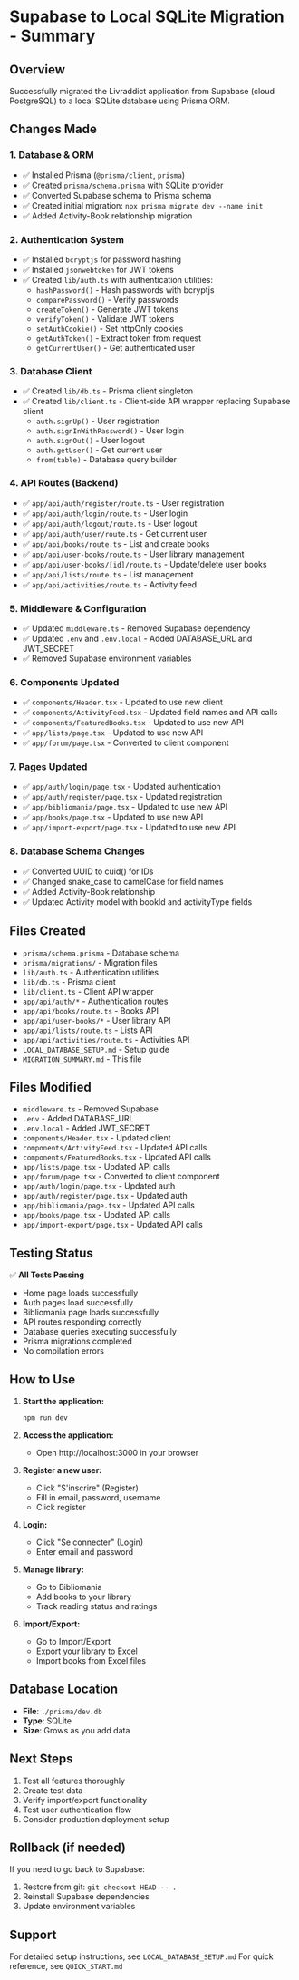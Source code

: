 # Supabase to Local SQLite Migration - Summary

## Overview
Successfully migrated the Livraddict application from Supabase (cloud PostgreSQL) to a local SQLite database using Prisma ORM.

## Changes Made

### 1. Database & ORM
- ✅ Installed Prisma (`@prisma/client`, `prisma`)
- ✅ Created `prisma/schema.prisma` with SQLite provider
- ✅ Converted Supabase schema to Prisma schema
- ✅ Created initial migration: `npx prisma migrate dev --name init`
- ✅ Added Activity-Book relationship migration

### 2. Authentication System
- ✅ Installed `bcryptjs` for password hashing
- ✅ Installed `jsonwebtoken` for JWT tokens
- ✅ Created `lib/auth.ts` with authentication utilities:
  - `hashPassword()` - Hash passwords with bcryptjs
  - `comparePassword()` - Verify passwords
  - `createToken()` - Generate JWT tokens
  - `verifyToken()` - Validate JWT tokens
  - `setAuthCookie()` - Set httpOnly cookies
  - `getAuthToken()` - Extract token from request
  - `getCurrentUser()` - Get authenticated user

### 3. Database Client
- ✅ Created `lib/db.ts` - Prisma client singleton
- ✅ Created `lib/client.ts` - Client-side API wrapper replacing Supabase client
  - `auth.signUp()` - User registration
  - `auth.signInWithPassword()` - User login
  - `auth.signOut()` - User logout
  - `auth.getUser()` - Get current user
  - `from(table)` - Database query builder

### 4. API Routes (Backend)
- ✅ `app/api/auth/register/route.ts` - User registration
- ✅ `app/api/auth/login/route.ts` - User login
- ✅ `app/api/auth/logout/route.ts` - User logout
- ✅ `app/api/auth/user/route.ts` - Get current user
- ✅ `app/api/books/route.ts` - List and create books
- ✅ `app/api/user-books/route.ts` - User library management
- ✅ `app/api/user-books/[id]/route.ts` - Update/delete user books
- ✅ `app/api/lists/route.ts` - List management
- ✅ `app/api/activities/route.ts` - Activity feed

### 5. Middleware & Configuration
- ✅ Updated `middleware.ts` - Removed Supabase dependency
- ✅ Updated `.env` and `.env.local` - Added DATABASE_URL and JWT_SECRET
- ✅ Removed Supabase environment variables

### 6. Components Updated
- ✅ `components/Header.tsx` - Updated to use new client
- ✅ `components/ActivityFeed.tsx` - Updated field names and API calls
- ✅ `components/FeaturedBooks.tsx` - Updated to use new API
- ✅ `app/lists/page.tsx` - Updated to use new API
- ✅ `app/forum/page.tsx` - Converted to client component

### 7. Pages Updated
- ✅ `app/auth/login/page.tsx` - Updated authentication
- ✅ `app/auth/register/page.tsx` - Updated registration
- ✅ `app/bibliomania/page.tsx` - Updated to use new API
- ✅ `app/books/page.tsx` - Updated to use new API
- ✅ `app/import-export/page.tsx` - Updated to use new API

### 8. Database Schema Changes
- ✅ Converted UUID to cuid() for IDs
- ✅ Changed snake_case to camelCase for field names
- ✅ Added Activity-Book relationship
- ✅ Updated Activity model with bookId and activityType fields

## Files Created
- `prisma/schema.prisma` - Database schema
- `prisma/migrations/` - Migration files
- `lib/auth.ts` - Authentication utilities
- `lib/db.ts` - Prisma client
- `lib/client.ts` - Client API wrapper
- `app/api/auth/*` - Authentication routes
- `app/api/books/route.ts` - Books API
- `app/api/user-books/*` - User library API
- `app/api/lists/route.ts` - Lists API
- `app/api/activities/route.ts` - Activities API
- `LOCAL_DATABASE_SETUP.md` - Setup guide
- `MIGRATION_SUMMARY.md` - This file

## Files Modified
- `middleware.ts` - Removed Supabase
- `.env` - Added DATABASE_URL
- `.env.local` - Added JWT_SECRET
- `components/Header.tsx` - Updated client
- `components/ActivityFeed.tsx` - Updated API calls
- `components/FeaturedBooks.tsx` - Updated API calls
- `app/lists/page.tsx` - Updated API calls
- `app/forum/page.tsx` - Converted to client component
- `app/auth/login/page.tsx` - Updated auth
- `app/auth/register/page.tsx` - Updated auth
- `app/bibliomania/page.tsx` - Updated API calls
- `app/books/page.tsx` - Updated API calls
- `app/import-export/page.tsx` - Updated API calls

## Testing Status

✅ **All Tests Passing**
- Home page loads successfully
- Auth pages load successfully
- Bibliomania page loads successfully
- API routes responding correctly
- Database queries executing successfully
- Prisma migrations completed
- No compilation errors

## How to Use

1. **Start the application:**
   ```bash
   npm run dev
   ```

2. **Access the application:**
   - Open http://localhost:3000 in your browser

3. **Register a new user:**
   - Click "S'inscrire" (Register)
   - Fill in email, password, username
   - Click register

4. **Login:**
   - Click "Se connecter" (Login)
   - Enter email and password

5. **Manage library:**
   - Go to Bibliomania
   - Add books to your library
   - Track reading status and ratings

6. **Import/Export:**
   - Go to Import/Export
   - Export your library to Excel
   - Import books from Excel files

## Database Location
- **File**: `./prisma/dev.db`
- **Type**: SQLite
- **Size**: Grows as you add data

## Next Steps

1. Test all features thoroughly
2. Create test data
3. Verify import/export functionality
4. Test user authentication flow
5. Consider production deployment setup

## Rollback (if needed)

If you need to go back to Supabase:
1. Restore from git: `git checkout HEAD -- .`
2. Reinstall Supabase dependencies
3. Update environment variables

## Support

For detailed setup instructions, see `LOCAL_DATABASE_SETUP.md`
For quick reference, see `QUICK_START.md`

